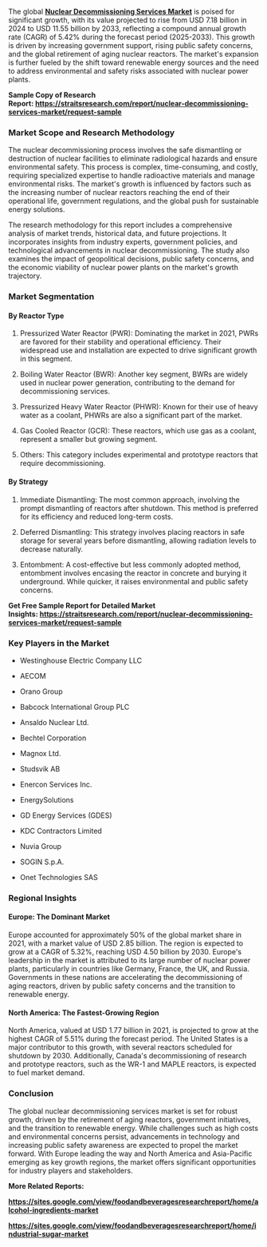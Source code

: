 <div>
<div>
<div>
<p>The global&nbsp;<strong><a href="https://straitsresearch.com/report/nuclear-decommissioning-services-market">Nuclear Decommissioning Services Market</a></strong> is poised for significant growth, with its value projected to rise from&nbsp;USD 7.18 billion in 2024&nbsp;to&nbsp;USD 11.55 billion by 2033, reflecting a&nbsp;compound annual growth rate (CAGR) of 5.42%&nbsp;during the forecast period (2025-2033). This growth is driven by increasing government support, rising public safety concerns, and the global retirement of aging nuclear reactors. The market's expansion is further fueled by the shift toward renewable energy sources and the need to address environmental and safety risks associated with nuclear power plants.</p>
<p><strong>Sample Copy of Research Report:&nbsp;<a href="https://straitsresearch.com/report/nuclear-decommissioning-services-market/request-sample">https://straitsresearch.com/report/nuclear-decommissioning-services-market/request-sample</a>&nbsp;</strong></p>
<h3>Market Scope and Research Methodology</h3>
<p>The nuclear decommissioning process involves the safe dismantling or destruction of nuclear facilities to eliminate radiological hazards and ensure environmental safety. This process is complex, time-consuming, and costly, requiring specialized expertise to handle radioactive materials and manage environmental risks. The market's growth is influenced by factors such as the increasing number of nuclear reactors reaching the end of their operational life, government regulations, and the global push for sustainable energy solutions.</p>
<p>The research methodology for this report includes a comprehensive analysis of market trends, historical data, and future projections. It incorporates insights from industry experts, government policies, and technological advancements in nuclear decommissioning. The study also examines the impact of geopolitical decisions, public safety concerns, and the economic viability of nuclear power plants on the market's growth trajectory.</p>
<h3>Market Segmentation</h3>
<h4>By Reactor Type</h4>
<ol start="1">
<li>
<p>Pressurized Water Reactor (PWR):&nbsp;Dominating the market in 2021, PWRs are favored for their stability and operational efficiency. Their widespread use and installation are expected to drive significant growth in this segment.</p>
</li>
<li>
<p>Boiling Water Reactor (BWR):&nbsp;Another key segment, BWRs are widely used in nuclear power generation, contributing to the demand for decommissioning services.</p>
</li>
<li>
<p>Pressurized Heavy Water Reactor (PHWR):&nbsp;Known for their use of heavy water as a coolant, PHWRs are also a significant part of the market.</p>
</li>
<li>
<p>Gas Cooled Reactor (GCR):&nbsp;These reactors, which use gas as a coolant, represent a smaller but growing segment.</p>
</li>
<li>
<p>Others:&nbsp;This category includes experimental and prototype reactors that require decommissioning.</p>
</li>
</ol>
<h4>By Strategy</h4>
<ol start="1">
<li>
<p>Immediate Dismantling:&nbsp;The most common approach, involving the prompt dismantling of reactors after shutdown. This method is preferred for its efficiency and reduced long-term costs.</p>
</li>
<li>
<p>Deferred Dismantling:&nbsp;This strategy involves placing reactors in safe storage for several years before dismantling, allowing radiation levels to decrease naturally.</p>
</li>
<li>
<p>Entombment:&nbsp;A cost-effective but less commonly adopted method, entombment involves encasing the reactor in concrete and burying it underground. While quicker, it raises environmental and public safety concerns.</p>
</li>
</ol>
<p><strong>Get Free Sample Report for Detailed Market Insights:&nbsp;<a href="https://straitsresearch.com/report/nuclear-decommissioning-services-market/request-sample">https://straitsresearch.com/report/nuclear-decommissioning-services-market/request-sample</a>&nbsp;</strong></p>
<h3>Key Players in the Market</h3>
<ul>
<li>
<p>Westinghouse Electric Company LLC</p>
</li>
<li>
<p>AECOM</p>
</li>
<li>
<p>Orano Group</p>
</li>
<li>
<p>Babcock International Group PLC</p>
</li>
<li>
<p>Ansaldo Nuclear Ltd.</p>
</li>
<li>
<p>Bechtel Corporation</p>
</li>
<li>
<p>Magnox Ltd.</p>
</li>
<li>
<p>Studsvik AB</p>
</li>
<li>
<p>Enercon Services Inc.</p>
</li>
<li>
<p>EnergySolutions</p>
</li>
<li>
<p>GD Energy Services (GDES)</p>
</li>
<li>
<p>KDC Contractors Limited</p>
</li>
<li>
<p>Nuvia Group</p>
</li>
<li>
<p>SOGIN S.p.A.</p>
</li>
<li>
<p>Onet Technologies SAS</p>
</li>
</ul>
<h3>Regional Insights</h3>
<h4>Europe: The Dominant Market</h4>
<p>Europe accounted for approximately&nbsp;50% of the global market share in 2021, with a market value of&nbsp;USD 2.85 billion. The region is expected to grow at a CAGR of&nbsp;5.32%, reaching&nbsp;USD 4.50 billion by 2030. Europe's leadership in the market is attributed to its large number of nuclear power plants, particularly in countries like&nbsp;Germany, France, the UK, and Russia. Governments in these nations are accelerating the decommissioning of aging reactors, driven by public safety concerns and the transition to renewable energy.</p>
<h4>North America: The Fastest-Growing Region</h4>
<p>North America, valued at&nbsp;USD 1.77 billion in 2021, is projected to grow at the highest CAGR of&nbsp;5.51%&nbsp;during the forecast period. The&nbsp;United States&nbsp;is a major contributor to this growth, with several reactors scheduled for shutdown by 2030. Additionally, Canada's decommissioning of research and prototype reactors, such as the&nbsp;WR-1&nbsp;and&nbsp;MAPLE reactors, is expected to fuel market demand.</p>
<h3>Conclusion</h3>
<p>The global nuclear decommissioning services market is set for robust growth, driven by the retirement of aging reactors, government initiatives, and the transition to renewable energy. While challenges such as high costs and environmental concerns persist, advancements in technology and increasing public safety awareness are expected to propel the market forward. With Europe leading the way and North America and Asia-Pacific emerging as key growth regions, the market offers significant opportunities for industry players and stakeholders.</p>
<p><strong>More Related Reports:&nbsp;</strong></p>
<p><strong><a href="https://sites.google.com/view/foodandbeveragesresearchreport/home/alcohol-ingredients-market">https://sites.google.com/view/foodandbeveragesresearchreport/home/alcohol-ingredients-market</a></strong></p>
<p><strong><a href="https://sites.google.com/view/foodandbeveragesresearchreport/home/industrial-sugar-market">https://sites.google.com/view/foodandbeveragesresearchreport/home/industrial-sugar-market</a><br /></strong></p>
</div>
</div>
</div>
